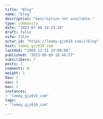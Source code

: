 ```yaml
---
title: "Blog" 
name: "blog"
description: "Description not available."
type: community
date: "2023-07-06 18:29:20"
draft: false
nsfw: false
actor_id: "https://lemmy.gjz010.com/c/blog"
host: lemmy.gjz010.com
lastmod: "1969-12-31 19:00:00"
published: "2023-06-09 18:48:57"
subscribers: 7
posts: 1
comments: 0
weight: 1
dau: 1
wau: 1
mau: 1
instances:
- "lemmy_gjz010_com"
tags: 
- "lemmy_gjz010_com"

---
```

